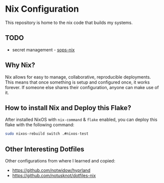 # Nix Configuration

This repository is home to the nix code that builds my systems.


## TODO

- secret management - [sops-nix](https://github.com/Mic92/sops-nix)

## Why Nix?

Nix allows for easy to manage, collaborative, reproducible deployments. This means that once something is setup and configured once, it works forever. If someone else shares their configuration, anyone can make use of it.


## How to install Nix and Deploy this Flake?

After installed NixOS with `nix-command` & `flake` enabled, you can deploy this flake with the following command:

```bash
sudo nixos-rebuild switch .#nixos-test
```

## Other Interesting Dotfiles

Other configurations from where I learned and copied:

- https://github.com/notwidow/hyprland
- https://github.com/notusknot/dotfiles-nix


